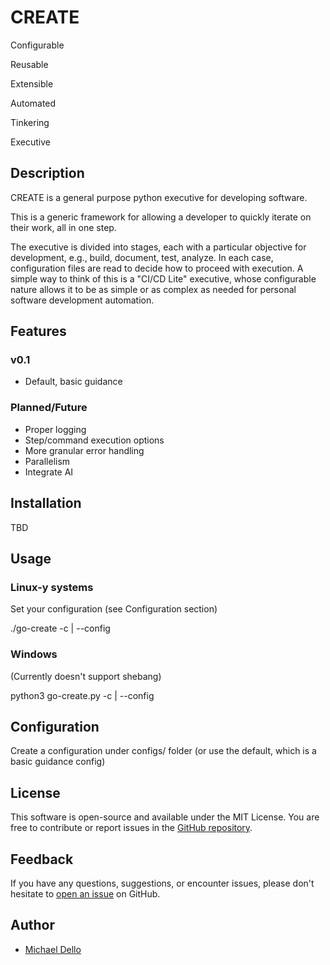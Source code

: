 # CREATE

Configurable

Reusable

Extensible 

Automated

Tinkering

Executive

## Description
CREATE is a general purpose python executive for developing software.

This is a generic framework for allowing a developer to quickly iterate on their work, all in one step.

The executive is divided into stages, each with a particular objective for development, e.g., build, document, test, analyze. In each case, configuration files are read to decide how to proceed with execution. A simple way to think of this is a "CI/CD Lite" executive, whose configurable nature allows it to be as simple or as complex as needed for personal software development automation.

## Features

### v0.1

- Default, basic guidance

### Planned/Future

- Proper logging
- Step/command execution options
- More granular error handling
- Parallelism
- Integrate AI

## Installation

TBD

## Usage

### Linux-y systems

Set your configuration (see Configuration section)

./go-create -c | --config

### Windows

(Currently doesn't support shebang)

python3 go-create.py -c | --config

## Configuration

Create a configuration under configs/ folder (or use the default, which is a basic guidance config)

## License

This software is open-source and available under the MIT License. You are free to contribute or report issues in the [GitHub repository](https://github.com/michaeldello/create).

## Feedback

If you have any questions, suggestions, or encounter issues, please don't hesitate to [open an issue](https://github.com/michaeldello/create/issues) on GitHub.

## Author

- [Michael Dello](https://github.com/michaeldello)
